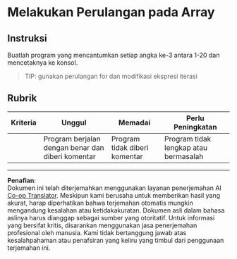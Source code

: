 <!--
CO_OP_TRANSLATOR_METADATA:
{
  "original_hash": "8b2381170bd0fd2870f5889bb8620f02",
  "translation_date": "2025-08-27T22:53:27+00:00",
  "source_file": "2-js-basics/4-arrays-loops/assignment.md",
  "language_code": "id"
}
-->
# Melakukan Perulangan pada Array

## Instruksi

Buatlah program yang mencantumkan setiap angka ke-3 antara 1-20 dan mencetaknya ke konsol.

> TIP: gunakan perulangan for dan modifikasi ekspresi iterasi

## Rubrik

| Kriteria | Unggul                                   | Memadai                  | Perlu Peningkatan              |
| -------- | --------------------------------------- | ------------------------ | ------------------------------ |
|          | Program berjalan dengan benar dan diberi komentar | Program tidak diberi komentar | Program tidak lengkap atau bermasalah |

---

**Penafian**:  
Dokumen ini telah diterjemahkan menggunakan layanan penerjemahan AI [Co-op Translator](https://github.com/Azure/co-op-translator). Meskipun kami berusaha untuk memberikan hasil yang akurat, harap diperhatikan bahwa terjemahan otomatis mungkin mengandung kesalahan atau ketidakakuratan. Dokumen asli dalam bahasa aslinya harus dianggap sebagai sumber yang otoritatif. Untuk informasi yang bersifat kritis, disarankan menggunakan jasa penerjemahan profesional oleh manusia. Kami tidak bertanggung jawab atas kesalahpahaman atau penafsiran yang keliru yang timbul dari penggunaan terjemahan ini.